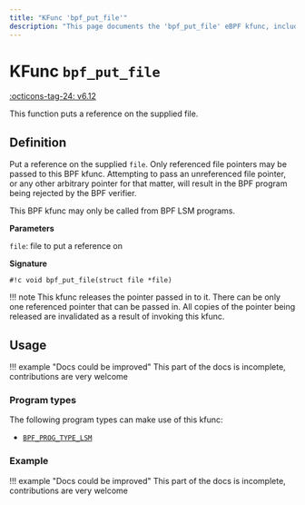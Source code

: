 ```yaml
---
title: "KFunc 'bpf_put_file'"
description: "This page documents the 'bpf_put_file' eBPF kfunc, including its definition, usage, program types that can use it, and examples."
---
```

# KFunc `bpf_put_file`

<!-- [FEATURE_TAG](bpf_put_file) -->
[:octicons-tag-24: v6.12](https://github.com/torvalds/linux/commit/d08e2045ebf0f5f2a97ad22cc7dae398b35354ba)
<!-- [/FEATURE_TAG] -->

This function puts a reference on the supplied file.

## Definition

Put a reference on the supplied `file`. Only referenced file pointers may be passed to this BPF kfunc. Attempting to pass an unreferenced file pointer, or any other arbitrary pointer for that matter, will result in the BPF program being rejected by the BPF verifier.

This BPF kfunc may only be called from BPF LSM programs.

**Parameters**

`file`: file to put a reference on

**Signature**

<!-- [KFUNC_DEF] -->
`#!c void bpf_put_file(struct file *file)`

!!! note
	This kfunc releases the pointer passed in to it. There can be only one referenced pointer that can be passed in. 
	All copies of the pointer being released are invalidated as a result of invoking this kfunc.
<!-- [/KFUNC_DEF] -->

## Usage

!!! example "Docs could be improved"
    This part of the docs is incomplete, contributions are very welcome

### Program types

The following program types can make use of this kfunc:

<!-- [KFUNC_PROG_REF] -->
- [`BPF_PROG_TYPE_LSM`](../program-type/BPF_PROG_TYPE_LSM.md)
<!-- [/KFUNC_PROG_REF] -->

### Example

!!! example "Docs could be improved"
    This part of the docs is incomplete, contributions are very welcome

